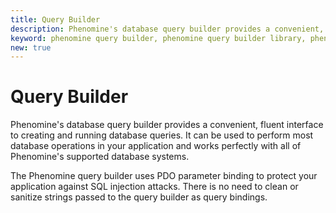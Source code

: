 ```yaml
---
title: Query Builder
description: Phenomine's database query builder provides a convenient, fluent interface to creating and running database queries. It can be used to perform most database operations in your application and works perfectly with all of Phenomine's supported database systems.
keyword: phenomine query builder, phenomine query builder library, phenomine query builder handling, phenomine query builder management
new: true
---
```

# Query Builder

Phenomine's database query builder provides a convenient, fluent interface to creating and running database queries. It can be used to perform most database operations in your application and works perfectly with all of Phenomine's supported database systems.

The Phenomine query builder uses PDO parameter binding to protect your application against SQL injection attacks. There is no need to clean or sanitize strings passed to the query builder as query bindings.
